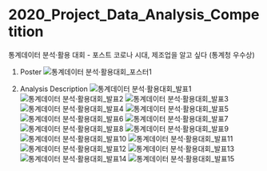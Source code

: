 # 2020_Project_Data_Analysis_Competition
 통계데이터 분석·활용 대회 - 포스트 코로나 시대, 제조업을 알고 싶다 (통계청 우수상)

1. Poster
![통계데이터 분석·활용대회_포스터1](https://user-images.githubusercontent.com/59603992/222724351-07131f80-eb98-4bb3-a82f-fd2bef2a8ba4.png)

2. Analysis Description
![통계데이터 분석·활용대회_발표1](https://user-images.githubusercontent.com/59603992/222725417-1b515d79-1d6e-46df-ad19-ea4e8e6c0602.png)
![통계데이터 분석·활용대회_발표2](https://user-images.githubusercontent.com/59603992/222725486-1d352527-be1d-49de-bfaf-84241fddc019.png)
![통계데이터 분석·활용대회_발표3](https://user-images.githubusercontent.com/59603992/222725493-1c80414c-ff0c-4076-a57e-386cb125c2da.png)
![통계데이터 분석·활용대회_발표4](https://user-images.githubusercontent.com/59603992/222725519-3d297864-51ca-4928-883e-777b7c42ff28.png)
![통계데이터 분석·활용대회_발표5](https://user-images.githubusercontent.com/59603992/222725543-a3f0f356-ef1f-4bdc-8c67-3eb10b6b84bd.png)
![통계데이터 분석·활용대회_발표6](https://user-images.githubusercontent.com/59603992/222725639-114d3b61-aef6-460c-bb6f-4e0ddb8fafbf.png)
![통계데이터 분석·활용대회_발표7](https://user-images.githubusercontent.com/59603992/222725674-f475da00-58b5-4a61-a873-71f062d32706.png)
![통계데이터 분석·활용대회_발표8](https://user-images.githubusercontent.com/59603992/222725685-1913937d-3220-481a-86e2-10475e35e1b4.png)
![통계데이터 분석·활용대회_발표9](https://user-images.githubusercontent.com/59603992/222725698-2ff122c6-40f0-4439-8b6f-352b57fd77c5.png)
![통계데이터 분석·활용대회_발표10](https://user-images.githubusercontent.com/59603992/222725710-37406c5a-73ec-4b48-88bd-c0fac48520b5.png)
![통계데이터 분석·활용대회_발표11](https://user-images.githubusercontent.com/59603992/222725727-f216e530-5332-488b-b56f-ce4f33ff08ac.png)
![통계데이터 분석·활용대회_발표12](https://user-images.githubusercontent.com/59603992/222725744-f3e2c881-4c13-467d-b26c-266392975be3.png)
![통계데이터 분석·활용대회_발표13](https://user-images.githubusercontent.com/59603992/222725755-9d9c9860-c6d7-4426-9f94-89f11dbe2eb3.png)
![통계데이터 분석·활용대회_발표14](https://user-images.githubusercontent.com/59603992/222725771-d06eb52d-f501-4fa2-95ab-bdf4ace5608f.png)
![통계데이터 분석·활용대회_발표15](https://user-images.githubusercontent.com/59603992/222725784-9b477ad6-d85e-4878-af02-2d7cb3bf4ab6.png)
